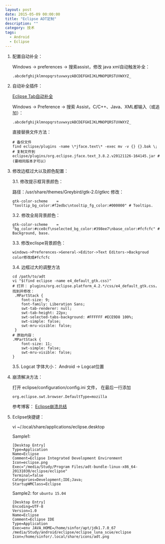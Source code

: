 ```yaml
---
layout: post
date: 2015-05-09 00:00:00
title: "Eclipse ADT定制"
description: ""
category: 技术
tags: 
  - Android
  - Eclipse
---
```


1.  配置自动补全：

    Windows -> preferences -> 搜索assist，修改 java xml自动触发补全：

        .abcdefghijklmnopqrstuvwxyzABCDEFGHIJKLMNOPQRSTUVWXYZ_

2.  自动补全插件：

    [Eclipse Tab自动补全](http://www.cnblogs.com/sunjie21/archive/2012/06/28/2567463.html)

    Windows -> Preference -> 搜索 Assist，C/C++、Java、XML都输入（或追加）：

        .abcdefghijklmnopqrstuvwxyzABCDEFGHIJKLMNOPQRSTUVWXYZ_

    直接替换文件方法：

        # 备份文件
        find eclipse/plugins -name \*jface.text\* -exec mv -v {} {}.bak \;
        # 复制文件到
        eclipse/plugins/org.eclipse.jface.text_3.8.2.v20121126-164145.jar #(要相同版本才可以)

3.  修改边框过大以及颜色配置：

    3.1.   修改提示框背景颜色：

    路径：/usr/share/themes/Greybird/gtk-2.0/gtkrc 修改：

        gtk-color-scheme    = "tooltip_bg_color:#f2edbc\ntooltip_fg_color:#000000" # Tooltips.

    3.2.   修改全局背景颜色：

        gtk-color-scheme    = "bg_color:#cce8cf\nselected_bg_color:#398ee7\nbase_color:#fcfcfc" # Background, base.

    3.3.   修改eclispe背景颜色：

        windows->Preferences->General->Editor->Text Editors->Backgroud color修改成#fcfcfc

    3.4.   边框过大的调整方法

        cd /path/to/adt
        vi "$(find eclipse -name e4_default_gtk.css)"
        # 打开： plugins/org.eclipse.platform_4.2.*/css/e4_default_gtk.css，找到并修改：
         .MPartStack {
            font-size: 9;
            font-family: Liberation Sans;
            swt-tab-renderer: null;
            swt-tab-height: 22px;
            swt-selected-tabs-background: #FFFFFF #ECE9D8 100%;
            swt-simple: false;
            swt-mru-visible: false;
         }
        # 原始内容：
        .MPartStack {
            font-size: 11;
            swt-simple: false;
            swt-mru-visible: false;
        }

    3.5.   Logcat 字体大小： Android → Logcat位置

4.  崩溃解决方法：

    打开 eclipse/configuration/config.ini 文件， 在最后一行添加

        org.eclipse.swt.browser.DefaultType=mozilla

    参考博客： [Eclipse崩溃总结](http://www.cnblogs.com/scue/p/4461845.html)

5.  Eclipse快捷键：

    vi ~/.local/share/applications/eclipse.desktop 

    Sample1:

        [Desktop Entry]
        Type=Application
        Name=Eclipse
        Comment=Eclipse Integrated Development Environment
        Icon=eclipse.png
        Exec="/media/Study/Program Files/adt-bundle-linux-x86_64-20131030/eclipse/eclipse"
        Terminal=false
        Categories=Development;IDE;Java;
        StartupWMClass=Eclipse

    Sample2: for `ubuntu 15.04`

        [Desktop Entry]
        Encoding=UTF-8
        Version=1.0
        Name=Eclipse
        Comment=Eclipse IDE
        Type=Application
        Exec=env JAVA_HOME=/home/sinfor/apt/jdk1.7.0_67 /media/Study/android/eclipse/eclipse_luna_scue/eclipse
        Icon=/home/sinfor/.local/share/icons/adt.png

